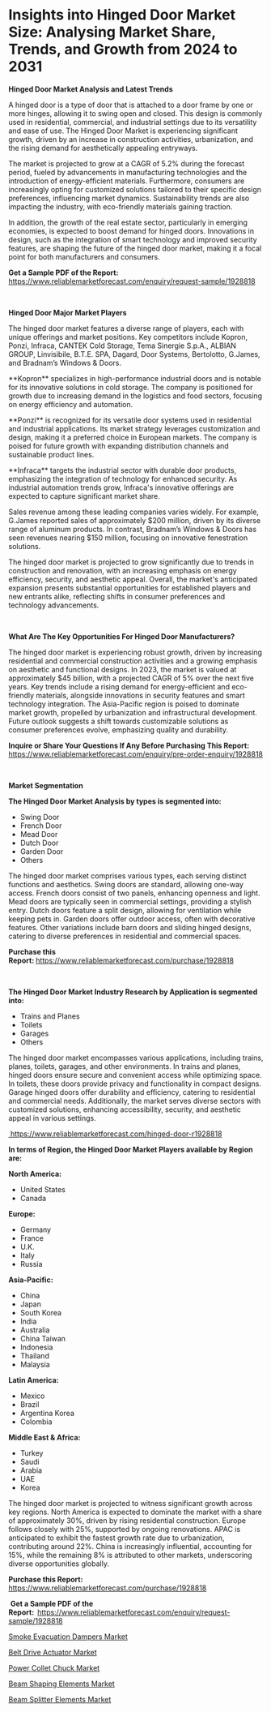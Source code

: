 <p><h1>Insights into Hinged Door Market Size: Analysing Market Share, Trends, and Growth from 2024 to 2031</h1></p><p><strong>Hinged Door Market Analysis and Latest Trends</strong></p>
<p><p>A hinged door is a type of door that is attached to a door frame by one or more hinges, allowing it to swing open and closed. This design is commonly used in residential, commercial, and industrial settings due to its versatility and ease of use. The Hinged Door Market is experiencing significant growth, driven by an increase in construction activities, urbanization, and the rising demand for aesthetically appealing entryways.</p><p>The market is projected to grow at a CAGR of 5.2% during the forecast period, fueled by advancements in manufacturing technologies and the introduction of energy-efficient materials. Furthermore, consumers are increasingly opting for customized solutions tailored to their specific design preferences, influencing market dynamics. Sustainability trends are also impacting the industry, with eco-friendly materials gaining traction.</p><p>In addition, the growth of the real estate sector, particularly in emerging economies, is expected to boost demand for hinged doors. Innovations in design, such as the integration of smart technology and improved security features, are shaping the future of the hinged door market, making it a focal point for both manufacturers and consumers.</p></p>
<p><strong>Get a Sample PDF of the Report:&nbsp;</strong> <a href="https://www.reliablemarketforecast.com/enquiry/request-sample/1928818?utm_campaign=1141&utm_medium=2&utm_source=Github&utm_content=ia&utm_term=25102024&utm_id=hinged-door">https://www.reliablemarketforecast.com/enquiry/request-sample/1928818</a></p>
<p>&nbsp;</p>
<p><strong>Hinged Door Major Market Players</strong></p>
<p><p>The hinged door market features a diverse range of players, each with unique offerings and market positions. Key competitors include Kopron, Ponzi, Infraca, CANTEK Cold Storage, Tema Sinergie S.p.A., ALBIAN GROUP, Linvisibile, B.T.E. SPA, Dagard, Door Systems, Bertolotto, G.James, and Bradnam’s Windows & Doors.</p><p>**Kopron** specializes in high-performance industrial doors and is notable for its innovative solutions in cold storage. The company is positioned for growth due to increasing demand in the logistics and food sectors, focusing on energy efficiency and automation.</p><p>**Ponzi** is recognized for its versatile door systems used in residential and industrial applications. Its market strategy leverages customization and design, making it a preferred choice in European markets. The company is poised for future growth with expanding distribution channels and sustainable product lines.</p><p>**Infraca** targets the industrial sector with durable door products, emphasizing the integration of technology for enhanced security. As industrial automation trends grow, Infraca's innovative offerings are expected to capture significant market share.</p><p>Sales revenue among these leading companies varies widely. For example, G.James reported sales of approximately $200 million, driven by its diverse range of aluminum products. In contrast, Bradnam’s Windows & Doors has seen revenues nearing $150 million, focusing on innovative fenestration solutions.</p><p>The hinged door market is projected to grow significantly due to trends in construction and renovation, with an increasing emphasis on energy efficiency, security, and aesthetic appeal. Overall, the market's anticipated expansion presents substantial opportunities for established players and new entrants alike, reflecting shifts in consumer preferences and technology advancements.</p></p>
<p>&nbsp;</p>
<p><strong>What Are The Key Opportunities For Hinged Door Manufacturers?</strong></p>
<p><p>The hinged door market is experiencing robust growth, driven by increasing residential and commercial construction activities and a growing emphasis on aesthetic and functional designs. In 2023, the market is valued at approximately $45 billion, with a projected CAGR of 5% over the next five years. Key trends include a rising demand for energy-efficient and eco-friendly materials, alongside innovations in security features and smart technology integration. The Asia-Pacific region is poised to dominate market growth, propelled by urbanization and infrastructural development. Future outlook suggests a shift towards customizable solutions as consumer preferences evolve, emphasizing quality and durability.</p></p>
<p><strong>Inquire or Share Your Questions If Any Before Purchasing This Report:</strong> <a href="https://www.reliablemarketforecast.com/enquiry/pre-order-enquiry/1928818?utm_campaign=1141&utm_medium=2&utm_source=Github&utm_content=ia&utm_term=25102024&utm_id=hinged-door">https://www.reliablemarketforecast.com/enquiry/pre-order-enquiry/1928818</a></p>
<p>&nbsp;</p>
<p><strong>Market Segmentation</strong></p>
<p><strong>The Hinged Door Market Analysis by types is segmented into:</strong></p>
<p><ul><li>Swing Door</li><li>French Door</li><li>Mead Door</li><li>Dutch Door</li><li>Garden Door</li><li>Others</li></ul></p>
<p><p>The hinged door market comprises various types, each serving distinct functions and aesthetics. Swing doors are standard, allowing one-way access. French doors consist of two panels, enhancing openness and light. Mead doors are typically seen in commercial settings, providing a stylish entry. Dutch doors feature a split design, allowing for ventilation while keeping pets in. Garden doors offer outdoor access, often with decorative features. Other variations include barn doors and sliding hinged designs, catering to diverse preferences in residential and commercial spaces.</p></p>
<p><strong>Purchase this Report:&nbsp;</strong><a href="https://www.reliablemarketforecast.com/purchase/1928818?utm_campaign=1141&utm_medium=2&utm_source=Github&utm_content=ia&utm_term=25102024&utm_id=hinged-door">https://www.reliablemarketforecast.com/purchase/1928818</a></p>
<p>&nbsp;</p>
<p><strong>The Hinged Door Market Industry Research by Application is segmented into:</strong></p>
<p><ul><li>Trains and Planes</li><li>Toilets</li><li>Garages</li><li>Others</li></ul></p>
<p><p>The hinged door market encompasses various applications, including trains, planes, toilets, garages, and other environments. In trains and planes, hinged doors ensure secure and convenient access while optimizing space. In toilets, these doors provide privacy and functionality in compact designs. Garage hinged doors offer durability and efficiency, catering to residential and commercial needs. Additionally, the market serves diverse sectors with customized solutions, enhancing accessibility, security, and aesthetic appeal in various settings.</p></p>
<p><a href="https://www.reliablemarketforecast.com/hinged-door-r1928818?utm_campaign=1141&utm_medium=2&utm_source=Github&utm_content=ia&utm_term=25102024&utm_id=hinged-door">&nbsp;https://www.reliablemarketforecast.com/hinged-door-r1928818</a></p>
<p><strong>In terms of Region, the Hinged Door Market Players available by Region are:</strong></p>
<p>
    <p> <strong> North America: </strong>
        <ul>
            <li>United States</li>
            <li>Canada</li>
        </ul>
        </p> 
    <p> <strong> Europe: </strong>
        <ul>
            <li>Germany</li>
            <li>France</li>
            <li>U.K.</li>
            <li>Italy</li>
            <li>Russia</li>
        </ul>
        </p> 
    <p> <strong> Asia-Pacific: </strong>
        <ul>
            <li>China</li>
            <li>Japan</li>
            <li>South Korea</li>
            <li>India</li>
            <li>Australia</li>
            <li>China Taiwan</li>
            <li>Indonesia</li>
            <li>Thailand</li>
            <li>Malaysia</li>
        </ul>
        </p> 
    <p> <strong> Latin America: </strong>
        <ul>
            <li>Mexico</li>
            <li>Brazil</li>
            <li>Argentina Korea</li>
            <li>Colombia</li>
        </ul>
        </p> 
    <p> <strong> Middle East & Africa: </strong>
        <ul>
            <li>Turkey</li>
            <li>Saudi</li>
            <li>Arabia</li>
            <li>UAE</li>
            <li>Korea</li>
        </ul>
    </p>
    </p>
<p><p>The hinged door market is projected to witness significant growth across key regions. North America is expected to dominate the market with a share of approximately 30%, driven by rising residential construction. Europe follows closely with 25%, supported by ongoing renovations. APAC is anticipated to exhibit the fastest growth rate due to urbanization, contributing around 22%. China is increasingly influential, accounting for 15%, while the remaining 8% is attributed to other markets, underscoring diverse opportunities globally.</p></p>
<p><strong>Purchase this Report: </strong><a href="https://www.reliablemarketforecast.com/purchase/1928818?utm_campaign=1141&utm_medium=2&utm_source=Github&utm_content=ia&utm_term=25102024&utm_id=hinged-door">https://www.reliablemarketforecast.com/purchase/1928818</a></p>
<p>&nbsp;<strong>Get a Sample PDF of the Report:&nbsp;&nbsp;</strong><a href="https://www.reliablemarketforecast.com/enquiry/request-sample/1928818?utm_campaign=1141&utm_medium=2&utm_source=Github&utm_content=ia&utm_term=25102024&utm_id=hinged-door">https://www.reliablemarketforecast.com/enquiry/request-sample/1928818</a></p>
<p><strong></strong></p>
<p><p><a href="https://github.com/cairotmbrowne3cq/Market-Research-Report-List-1/blob/main/smoke-evacuation-dampers-market.md?utm_campaign=1141&utm_medium=2&utm_source=Github&utm_content=ia&utm_term=25102024&utm_id=hinged-door">Smoke Evacuation Dampers Market</a></p><p><a href="https://issuu.com/reportprime-2/docs/belt-drive-actuator-market-size-203_3dcc620eb589a0?utm_campaign=1141&utm_medium=2&utm_source=Github&utm_content=ia&utm_term=25102024&utm_id=hinged-door">Belt Drive Actuator Market</a></p><p><a href="https://issuu.com/reportprime-2/docs/power-collet-chuck-market-size-2030_9647acc495ee0a?utm_campaign=1141&utm_medium=2&utm_source=Github&utm_content=ia&utm_term=25102024&utm_id=hinged-door">Power Collet Chuck Market</a></p><p><a href="https://www.linkedin.com/pulse/future-ready-strategic-insights-global-beam-shaping-elements-seihc?utm_campaign=1141&utm_medium=2&utm_source=Github&utm_content=ia&utm_term=25102024&utm_id=hinged-door">Beam Shaping Elements Market</a></p><p><a href="https://www.linkedin.com/pulse/beam-splitter-elements-market-trends-focusing-insight-forecast-ndtcc?utm_campaign=1141&utm_medium=2&utm_source=Github&utm_content=ia&utm_term=25102024&utm_id=hinged-door">Beam Splitter Elements Market</a></p></p>